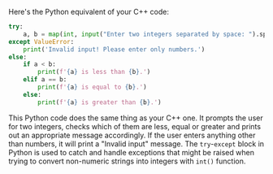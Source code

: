 Here's the Python equivalent of your C++ code:

```python
try:
    a, b = map(int, input("Enter two integers separated by space: ").split())
except ValueError:
    print('Invalid input! Please enter only numbers.')
else: 
    if a < b:
        print(f'{a} is less than {b}.')
    elif a == b:
        print(f'{a} is equal to {b}.')
    else:
        print(f'{a} is greater than {b}.')
```
This Python code does the same thing as your C++ one. It prompts the user for two integers, checks which of them are less, equal or greater and prints out an appropriate message accordingly. If the user enters anything other than numbers, it will print a "Invalid input" message. The `try`-`except` block in Python is used to catch and handle exceptions that might be raised when trying to convert non-numeric strings into integers with `int()` function.

